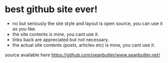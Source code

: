 # best github site ever!

 - no but seriously the site style and layout is open source, you can use it as you like.
 - the site contents is mine, you cant use it.
 - links back are appreciated but not necessary.
 - the actual site contents (posts, articles etc) is mine, you cant use it.

source available here
https://github.com/seanbutler/www.seanbutler.net/
